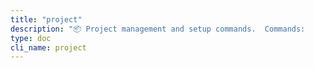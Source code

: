 ```yaml
---
title: "project"
description: "📦 Project management and setup commands.  Commands:     init       Initialize project structure and content sections     profile    Set your working profile (dev, themer, writer..."
type: doc
cli_name: project
---
```


